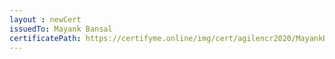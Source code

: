 ```yaml
--- 
layout : newCert 
issuedTo: Mayank Bansal 
certificatePath: https://certifyme.online/img/cert/agilencr2020/MayankBansal_ae22b.png
--- 
```

